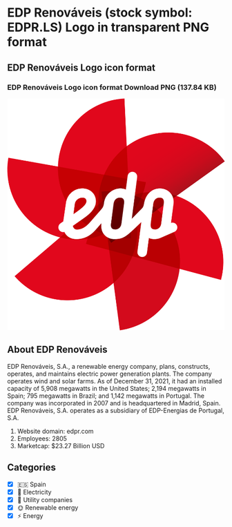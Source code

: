 # EDP Renováveis (stock symbol: EDPR.LS) Logo in transparent PNG format

## EDP Renováveis Logo icon format

### EDP Renováveis Logo icon format Download PNG (137.84 KB)

![EDP Renováveis Logo icon format Download PNG (137.84 KB)](/img/orig/EDPR.LS-84424164.png)

## About EDP Renováveis

EDP Renováveis, S.A., a renewable energy company, plans, constructs, operates, and maintains electric power generation plants. The company operates wind and solar farms. As of December 31, 2021, it had an installed capacity of 5,908 megawatts in the United States; 2,194 megawatts in Spain; 795 megawatts in Brazil; and 1,142 megawatts in Portugal. The company was incorporated in 2007 and is headquartered in Madrid, Spain. EDP Renováveis, S.A. operates as a subsidiary of EDP-Energias de Portugal, S.A.

1. Website domain: edpr.com
2. Employees: 2805
3. Marketcap: $23.27 Billion USD


## Categories
- [x] 🇪🇸 Spain
- [x] 🔋 Electricity
- [x] 🚰 Utility companies
- [x] 🌞 Renewable energy
- [x] ⚡ Energy
